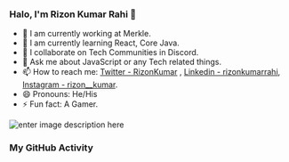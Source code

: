 ### Halo, I'm Rizon Kumar Rahi 👋




- 🔭 I am currently working at Merkle.
- 🌱 I am currently learning React, Core Java.
- 👯 I collaborate on Tech Communities in Discord. 
- 💬 Ask me about JavaScript or any Tech related things.
- 📫 How to reach me: [Twitter - RizonKumar](https://twitter.com/RizonKumar) , 
                      [Linkedin - rizonkumarrahi](https://www.linkedin.com/in/rizonkumarrahi/),
                      [Instagram - rizon__kumar](https://www.instagram.com/rizon__kumar/).
- 😄 Pronouns: He/His
- ⚡ Fun fact: A Gamer.



![enter image description here](https://github-readme-stats.vercel.app/api?username=rizonkumar&&show_icons=true&title_color=ffffff&icon_color=FF6F61&text_color=FF6F61&bg_color=34568B)


### My GitHub Activity 
